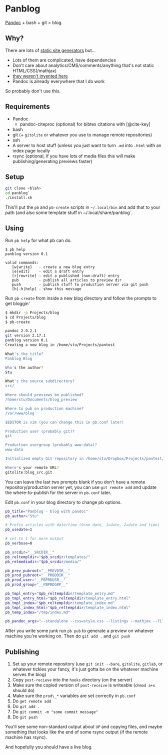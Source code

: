 # Panblog

[Pandoc](https://pandoc.org/) + bash + git = blog.

## Why?

There are lots of [static site generators](https://www.staticgen.com/) but...

- Lots of them are complicated, have dependencies
- Don't care about analytics/CMS/comments/anything that's not static
  HTML/CSS(/mathjax)
- [they weren't invented here](https://en.wikipedia.org/wiki/Not_invented_here)
- Pandoc is already everywhere that I do work

So probably don't use this.

## Requirements

- Pandoc
  - pandoc-citeproc (optional) for bibtex citations with  \[@cite-key\] 
- bash
- git (+ `gitolite` or whatever you use to manage remote repositories)
- ssh
- A server to host stuff (unless you just want to turn `.md` into `.html` with an index page locally
- rsync (optional, if you have lots of media files this will make publishing/generating previews faster)

## Setup

```BASH
git clone <blah>
cd panblog`
./install.sh
```

This'll put the `pb` and `pb-create` scripts in `~/.local/bin` and add that to
your path (and also some template stuff in ~/.local/share/panblog`.

## Using

Run `pb help` for what pb can do. 

```
$ pb help
panblog version 0.1

valid commands:
   [w|write]   - create a new blog entry
   [e|edit]    - edit a draft entry
   [r|rewrite] - edit a published (non-draft) entry
   pub         - publish all articles to preview dir
   push        - publish stuff to production server via git push
   [h|-h|help] - show this message
```

Run `pb-create` from inside a new blog directory  and follow the prompts to get bloggin'


```BASH
$ mkdir -p Projects/blog
$ cd Projects/blog
$ pb-create 

pandoc 2.9.2.1
git version 2.17.1
panblog version 0.1
Creating a new blog in /home/stu/Projects/pantest

What's the title?
Panblog Blog

Who's the author?
Stu

What's the source subdirectory?
src/

Where should previews be published?
/home/stu/Documents/blog_preview

Where to pub on production machine?
/var/www/blog

$EDITOR is vim (you can change this in pb.conf later)

Production user (probably git)?
git

Production usergroup (probably www-data)?
www-data

Initialized empty Git repository in /home/stu/Dropbox/Projects/pantest/.git/

Where's your remote URL?
gitolite:blog_src.git
```

You can leave the last two prompts blank if you don't have a remote repository/production server yet, you can use `git remote add` and update the where-to-publish for the server in `pb.conf` later.

Edit `pb.conf` in your blog directory to change pb options. 

```bash
pb_title="Panblog - blog with pandoc"
pb_author="Stu"

# Prefix articles with date/time (0=no date, 1=date, 2=date and time)
pb_usedate=1

# set to 1 for more output
pb_verbose=0

pb_srcdir="__SRCDIR__"
pb_reltempldir="$pb_srcdir/templates/"
pb_relmediadir="$pb_srcdir/media/"

pb_prev_pubroot="__PREVDIR__"
pb_prod_pubroot="__PRODDIR__"
pb_prod_user="__PBPRDUSR__"
pb_prod_group="__PBPRDGRP__"

pb_tmpl_entry="$pb_reltempldir/template_entry.md"
pb_tmpl_entry_html="$pb_reltempldir/template_entry.html"
pb_tmpl_index="$pb_reltempldir/template_index.md"
pb_tmpl_index_html="$pb_reltempldir/template_index.html"
pb_temp_index="/tmp/index.md"

pb_pandoc_args="--standalone --css=style.css --listings --mathjax --filter pandoc-citeproc"

```

After you write some junk run `pb pub` to generate a preview on whatever machine you're working on. 
Then do `git add .` and `git push` 

## Publishing

1. Set up your remote repository (use `git init --bare`, `gitolite`, `gitlab`, or whatever tickles your fancy, it's just gotta be on the whatever machine serves the blog)
2. Copy `post-recieve` into the `hooks` directory (on the server)
3. Make sure the copied version of `post-receive` is writeable (`chmod a+x` should do)
3. Make sure the `prod\_*` variables are set correctly in `pb.conf`
4. Do `get remote add`
5. Do `git add .`
6. Do `git commit -m "some commit message"`
7. Do `git push`

You'll see some non-standard output about `UP` and copying files, and maybe something that looks like the end of some rsync output (if the remote machine has rsync). 

And hopefully you should have a live blog.
